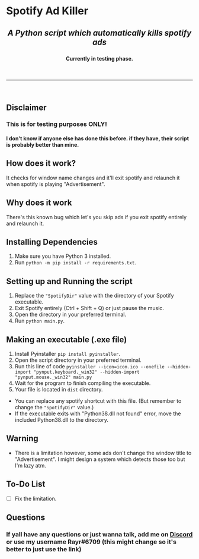 # Spotify Ad Killer

### <h2 align="center"> <i> <b> A Python script which automatically kills spotify ads</b> </i> </h2>
### <h4 align="center"> <b> Currently in testing phase.</b> </h4>

<br>
<hr>
<br>

## Disclaimer 
<h3> This is for testing purposes ONLY! </h3>
<h4> I don't know if anyone else has done this before. if they have, their script is probably better than mine.

## How does it work?
It checks for window name changes and it'll exit spotify and relaunch it when spotify is playing "Advertisement".

## Why does it work
There's this known bug which let's you skip ads if you exit spotify entirely and relaunch it.

## Installing Dependencies 
1. Make sure you have Python 3 installed.
2. Run `python -m pip install -r requirements.txt`.

## Setting up and Running the script
1. Replace the `"SpotifyDir"` value with the directory of your Spotify executable.
2. Exit Spotify entirely (Ctrl + Shift + Q) or just pause the music.
3. Open the directory in your preferred terminal.
4. Run `python main.py`.

## Making an executable (.exe file)
1. Install Pyinstaller `pip install pyinstaller`.
2. Open the script directory in your preferred terminal.
3. Run this line of code `pyinstaller --icon=icon.ico --onefile --hidden-import "pynput.keyboard._win32" --hidden-import "pynput.mouse._win32" main.py`
4. Wait for the program to finish compiling the executable.
5. Your file is located in `dist` directory.
* You can replace any spotify shortcut with this file. (But remember to change the `"SpotifyDir"` value.)
* If the executable exits with "Python38.dll not found" error, move the included Python38.dll to the directory.

## Warning
* There is a limitation however, some ads don't change the window title to "Advertisement". I might design a system which detects those too but I'm lazy atm.

## To-Do List
- [ ] Fix the limitation.

## Questions
### If yall have any questions or just wanna talk, add me on [Discord](https://rayr.ml/LinkInBio) or use my username Rayr#6709 (this might change so it's better to just use the link)

